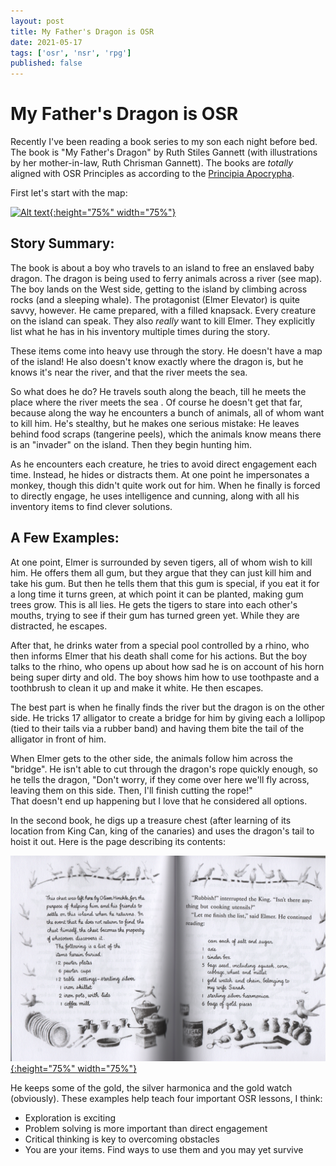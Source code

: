 ```yaml
---
layout: post
title: My Father's Dragon is OSR
date: 2021-05-17
tags: ['osr', 'nsr', 'rpg']
published: false
---
```


# My Father's Dragon is OSR

Recently I've been reading a book series to my son each night before bed. The book is "My Father's Dragon" by Ruth Stiles Gannett (with illustrations by her mother-in-law, Ruth Chrisman Gannett).
The books are _totally_ aligned with OSR Principles as according to the [Principia Apocrypha](https://lithyscaphe.blogspot.com/p/principia-apocrypha.html).

First let's start with the map:

[![Alt text](/img/my-fathers-dragon/wild_island.png "click to embiggen"){:height="75%" width="75%"}](/img/my-fathers-dragon/wild_island.png)

## Story Summary:
The book is about a boy who travels to an island to free an enslaved baby dragon. The dragon is being used to ferry animals across a river (see map). The boy lands on the West side, getting to the island by climbing across rocks (and a sleeping whale). The protagonist (Elmer Elevator) is quite savvy, however. He came prepared, with a filled knapsack. Every creature on the island can speak. They also _really_ want to kill Elmer. They explicitly list what he has in his inventory multiple times during the story.

These items come into heavy use through the story.
He doesn't have a map of the island! He also doesn't know exactly where the dragon is, but he knows it's near the river, and that the river meets the sea.

So what does he do? He travels south along the beach, till he meets the place where the river meets the sea . Of course he doesn't get that far, because along the way he encounters a bunch of animals, all of whom want to kill him. He's stealthy, but he makes one serious mistake: He leaves behind food scraps (tangerine peels), which the animals know means there is an "invader" on the island. Then they begin hunting him.

As he encounters each creature, he tries to avoid direct engagement each time. Instead, he hides or distracts them. At one point he impersonates a monkey, though this didn't quite work out for him. When he finally is forced to directly engage, he uses intelligence and cunning, along with all his inventory items to find clever solutions.

## A Few Examples:
At one point, Elmer is surrounded by seven tigers, all of whom wish to kill him. He offers them all gum, but they argue that they can just kill him and take his gum. But then he tells them that this gum is special, if you eat it for a long time it turns green, at which point it can be planted, making gum trees grow. This is all lies. He gets the tigers to stare into each other's mouths, trying to see if their gum has turned green yet. While they are distracted, he escapes.

After that, he drinks water from a special pool controlled by a rhino, who then informs Elmer that his death shall come for his actions. But the boy talks to the rhino, who opens up about how sad he is on account of his horn being super dirty and old. The boy shows him how to use toothpaste and a toothbrush to clean it up and make it white. He then escapes.

The best part is when he finally finds the river but the dragon is on the other side. He tricks 17 alligator to create a bridge for him by giving each a lollipop (tied to their tails via a rubber band) and having them bite the tail of the alligator in front of him.

When Elmer gets to the other side, the animals follow him across the "bridge". He isn't able to cut through the dragon's rope quickly enough, so he tells the dragon, "Don't worry, if they come over here we'll fly across, leaving them on this side. Then, I'll finish cutting the rope!"  
That doesn't end up happening but I love that he considered all options.

In the second book, he digs up a treasure chest (after learning of its location from King Can, king of the canaries) and uses the dragon's tail to hoist it out. Here is the page describing its contents:  

[![Alt text](/img/my-fathers-dragon/chest.png "click to embiggen"){:height="75%" width="75%"}](/img/my-fathers-dragon/chest.png)

He keeps some of the gold, the silver harmonica and the gold watch (obviously).
These examples help teach four important OSR lessons, I think:
- Exploration is exciting
- Problem solving is more important than direct engagement
- Critical thinking is key to overcoming obstacles
- You are your items. Find ways to use them and you may yet survive
